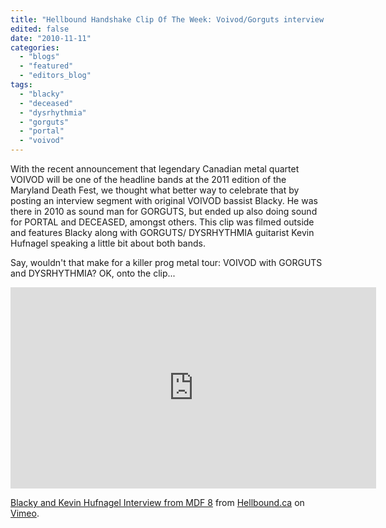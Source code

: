 ```yaml
---
title: "Hellbound Handshake Clip Of The Week: Voivod/Gorguts interview clip"
edited: false
date: "2010-11-11"
categories:
  - "blogs"
  - "featured"
  - "editors_blog"
tags:
  - "blacky"
  - "deceased"
  - "dysrhythmia"
  - "gorguts"
  - "portal"
  - "voivod"
---
```


With the recent announcement that legendary Canadian metal quartet VOIVOD will be one of the headline bands at the 2011 edition of the Maryland Death Fest, we thought what better way to celebrate that by posting an interview segment with original VOIVOD bassist Blacky. He was there in 2010 as sound man for GORGUTS, but ended up also doing sound for PORTAL and DECEASED, amongst others. This clip was filmed outside and features Blacky along with GORGUTS/ DYSRHYTHMIA guitarist Kevin Hufnagel speaking a little bit about both bands.

Say, wouldn't that make for a killer prog metal tour: VOIVOD with GORGUTS and DYSRHYTHMIA? OK, onto the clip...

<iframe src="http://player.vimeo.com/video/16096854?portrait=0" width="585" height="322" frameborder="0"></iframe>

[Blacky and Kevin Hufnagel Interview from MDF 8](http://vimeo.com/16096854) from [Hellbound.ca](http://vimeo.com/hellbound) on [Vimeo](http://vimeo.com).
